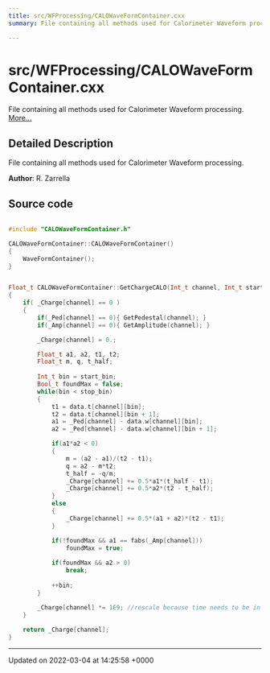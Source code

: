 ```yaml
---
title: src/WFProcessing/CALOWaveFormContainer.cxx
summary: File containing all methods used for Calorimeter Waveform processing. 

---
```


# src/WFProcessing/CALOWaveFormContainer.cxx

File containing all methods used for Calorimeter Waveform processing.  [More...](#detailed-description)

## Detailed Description

File containing all methods used for Calorimeter Waveform processing. 

**Author**: R. Zarrella 



## Source code

```cpp

#include "CALOWaveFormContainer.h"

CALOWaveFormContainer::CALOWaveFormContainer()
{
    WaveFormContainer();
}


Float_t CALOWaveFormContainer::GetChargeCALO(Int_t channel, Int_t start_bin, Int_t stop_bin)
{
    if( _Charge[channel] == 0 )
    {
        if(_Ped[channel] == 0){ GetPedestal(channel); }
        if(_Amp[channel] == 0){ GetAmplitude(channel); }

        _Charge[channel] = 0.;

        Float_t a1, a2, t1, t2;
        Float_t m, q, t_half;
        
        Int_t bin = start_bin;
        Bool_t foundMax = false;
        while(bin < stop_bin)
        {
            t1 = data.t[channel][bin];
            t2 = data.t[channel][bin + 1];
            a1 = _Ped[channel] - data.w[channel][bin];
            a2 = _Ped[channel] - data.w[channel][bin + 1];

            if(a1*a2 < 0)
            {
                m = (a2 - a1)/(t2 - t1);
                q = a2 - m*t2;
                t_half = -q/m;
                _Charge[channel] += 0.5*a1*(t_half - t1);
                _Charge[channel] += 0.5*a2*(t2 - t_half);
            }
            else
            {
                _Charge[channel] += 0.5*(a1 + a2)*(t2 - t1);
            }

            if(!foundMax && a1 == fabs(_Amp[channel]))
                foundMax = true;
            
            if(foundMax && a2 > 0)
                break;
            
            ++bin;
        }

        _Charge[channel] *= 1E9; //rescale because time needs to be in ns
    }
    
    return _Charge[channel];
}
```


-------------------------------

Updated on 2022-03-04 at 14:25:58 +0000
